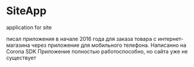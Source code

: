 # SiteApp
application for site

писал приложения в начале 2016 года для заказа товара с интернет-магазина через приложение для мобильного телефона.
Написанно на Corona SDK
Приложение полностью работоспособно, но сайта уже не существует
